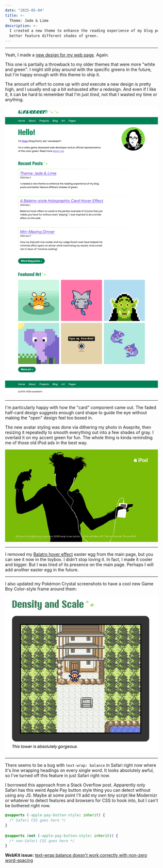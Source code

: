 ```yaml
---
date: "2025-05-04"
title: >-
  Theme: Jade & Lime
description: >-
  I created a new theme to enhance the reading experience of my blog posts and
  better feature different shades of green.
---
```


---

Yeah, I made a [new design for my web page](/past-designs/). Again.

This one is partially a throwback to my older themes that were more "white and
green". I might still play around with the specific greens in the future, but
I'm happy enough with this theme to ship it.

The amount of effort to come up with _and_ execute a new design is pretty high,
and I usually end up a bit exhausted after a redesign. And even if I like it, it
can be hard to remember that I'm just _tired_, not that I wasted my time or
anything.

![](./assets//jade-and-lime.webp)

---

I'm particularly happy with how the "card" component came out. The faded
half-card design suggests enough card shape to guide the eye without making the
"open" design feel too boxed in.

The new avatar styling was done via dithering my photo in Aseprite, then
resizing it repeatedly to smooth everything out into a few shades of gray. I
overlaid it on my accent green for fun. The whole thing is kinda reminding me of
those old iPod ads in the best way.

![](./assets/ipod.webp)

---

I removed my [Balatro hover effect](/toybox/2025/balatro/) easter egg from the
main page, but you can see it now in the toybox. I didn't stop loving it. In
fact, I made it cooler and bigger. But I was tired of its presence on the main
page. Perhaps I will add another easter egg in the future.

---

I also updated my Pokémon Crystal screenshots to have a cool new Game Boy
Color-style frame around them:

![](./assets/gbc.webp)

---

There seems to be a bug with `text-wrap: balance` in Safari right now where it's
line wrapping headings on every single word. It looks absolutely awful, so I've
turned off this feature in just Safari right now.

I borrowed this approach from a Stack Overflow post. Apparently only Safari has
this weird Apple Pay button style thing you can detect without using any JS.
Maybe at some point I'll add my own tiny script like Modernizr or whatever to
detect features and browsers for CSS to hook into, but I can't be bothered right
now.

```css
@supports (-apple-pay-button-style: inherit) {
  /* Safari CSS goes here */
}

@supports (not (-apple-pay-button-style: inherit)) {
  /* non-Safari CSS goes here */
}
```

**WebKit issue:**
[text-wrap balance doesn't work correctly with non-zero word-spacing](https://bugs.webkit.org/show_bug.cgi?id=292563)
